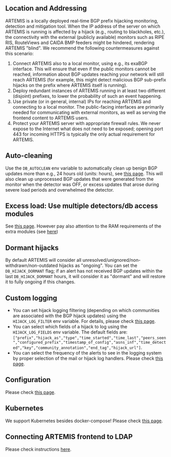 ## Location and Addressing

ARTEMIS is a locally deployed real-time BGP prefix hijacking monitoring, detection and mitigation tool.
When the IP address of the server on which ARTEMIS is running is affected by a hijack (e.g., routing to blackholes, etc.), the connectivity with the external (publicly available) monitors such as RIPE RIS, RouteViews and CAIDA BMP feeders might be hindered, rendering ARTEMIS "blind". We recommend the following countermeasures against this scenario:

1. Connect ARTEMIS also to a local monitor, using e.g., its exaBGP interface. This will ensure that even if the public monitors cannot be reached, information about BGP updates reaching your network will still reach ARTEMIS (for example, this might detect malicious BGP sub-prefix hijacks on the prefix where ARTEMIS itself is running).
2. Deploy redundant instances of ARTEMIS running in at least two different (disjoint) prefixes, to lower the probability of such an event happening.
3. Use private (or in general, internal) IPs for reaching ARTEMIS and connecting to a local monitor. The public-facing interfaces are primarily needed for communicating with external monitors, as well as serving the frontend content to ARTEMIS users.
4. Protect your ARTEMIS server with appropriate firewall rules. We never expose to the Internet what does not need to be exposed; opening port 443 for incoming HTTPS is typically the only actual requirement for ARTEMIS.

## Auto-cleaning

Use the `DB_AUTOCLEAN` env variable to automatically clean up benign BGP updates more than e.g., 24 hours old (units: hours), see [this page](https://github.com/FORTH-ICS-INSPIRE/artemis/wiki/Environment-variables). This will also clean up unprocessed BGP updates that were generated from the monitor when the detector was OFF, or excess updates that arose during severe load periods and overwhelmed the detector.

## Excess load: Use multiple detectors/db access modules

See [this page](https://github.com/FORTH-ICS-INSPIRE/artemis/wiki#invoking-multiple-detectorsdb-clients-optional). However pay also attention to the RAM requirements of the extra modules (see [here](https://github.com/FORTH-ICS-INSPIRE/artemis/wiki#memory-requirements))

## Dormant hijacks

By default ARTEMIS will consider all unresolved/unignored/non-withdrawn/non-outdated hijacks as "ongoing". You can set the `DB_HIJACK_DORMANT` flag; if an alert has not received BGP updates within the last `DB_HIJACK_DORMANT` hours, it will consider it as "dormant" and will restore it to fully ongoing if this changes.

## Custom logging

* You can set hijack logging filtering (depending on which communities are associated with the BGP hijack updates) using the `HIJACK_LOG_FILTER` env variable. For details, please check [this page](https://github.com/FORTH-ICS-INSPIRE/artemis/wiki/Community-Annotations).
* You can select which fields of a hijack to log using the `HIJACK_LOG_FIELDS` env variable. The default fields are: `["prefix","hijack_as","type","time_started","time_last","peers_seen","configured_prefix","timestamp_of_config","asns_inf","time_detected","key","community_annotation","end_tag","hijack_url"]`.
* You can select the frequency of the alerts to see in the logging system by proper selection of the mail or hijack log handlers. Please check [this page](https://github.com/FORTH-ICS-INSPIRE/artemis/wiki/ARTEMIS-logging).

## Configuration

Please check [this page](https://github.com/FORTH-ICS-INSPIRE/artemis/wiki/Configuration-file).

## Kubernetes

We support Kubernetes besides docker-compose! Please check [this page](https://github.com/FORTH-ICS-INSPIRE/artemis/wiki/Kubernetes-Deployment).

## Connecting ARTEMIS frontend to LDAP

Please check instructions [here](https://github.com/FORTH-ICS-INSPIRE/artemis/wiki/LDAP).
